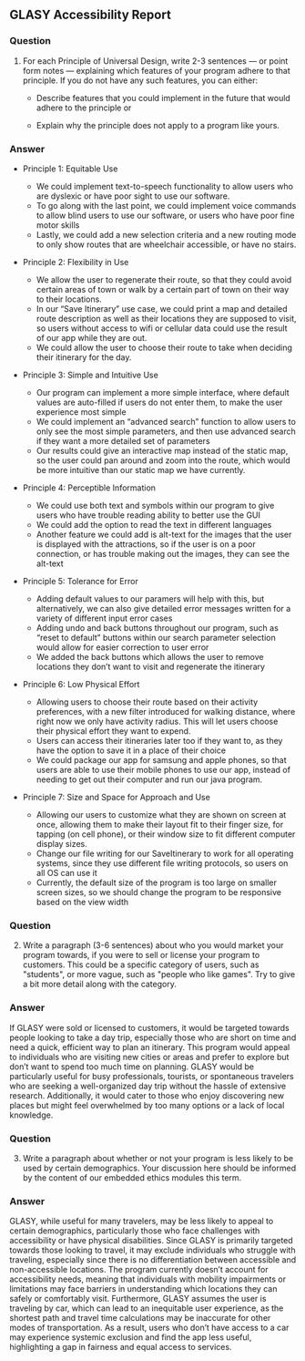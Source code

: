 ## GLASY Accessibility Report
### Question
1. For each Principle of Universal Design, write 2-3 sentences — or point form notes — explaining which features of your program adhere to that principle. If you do not have any such features, you can either:

   - Describe features that you could implement in the future that would adhere to the principle or

   - Explain why the principle does not apply to a program like yours.

### Answer
- Principle 1: Equitable Use
  - We could implement text-to-speech functionality to allow users who are dyslexic or have poor sight to use our software.
  - To go along with the last point, we could implement voice commands to allow blind users to use our software, or users who have poor fine motor skills
  - Lastly, we could add a new selection criteria and a new routing mode to only show routes that are wheelchair accessible, or have no stairs.

- Principle 2: Flexibility in Use
  - We allow the user to regenerate their route, so that they could avoid certain areas of town or walk by a certain part of town on their way to their locations.
  - In our “Save Itinerary” use case, we could print a map and detailed route description as well as their locations they are supposed to visit, so users without access to wifi or cellular data could use the result of our app while they are out.
  - We could allow the user to choose their route to take when deciding their itinerary for the day.

- Principle 3: Simple and Intuitive Use
  - Our program can implement a more simple interface, where default values are auto-filled if users do not enter them, to make the user experience most simple
  - We could implement an “advanced search” function to allow users to only see the most simple parameters, and then use advanced search if they want a more detailed set of parameters
  - Our results could give an interactive map instead of the static map, so the user could pan around and zoom into the route, which would be more intuitive than our static map we have currently.

- Principle 4: Perceptible Information
  - We could use both text and symbols within our program to give users who have trouble reading ability to better use the GUI
  - We could add the option to read the text in different languages
  - Another feature we could add is alt-text for the images that the user is displayed with the attractions, so if the user is on a poor connection, or has trouble making out the images, they can see the alt-text

- Principle 5: Tolerance for Error
  - Adding default values to our paramers will help with this, but alternatively, we can also give detailed error messages written for a variety of different input error cases
  - Adding undo and back buttons throughout our program, such as “reset to default” buttons within our search parameter selection would allow for easier correction to user error
  - We added the back buttons which allows the user to remove locations they don’t want to visit and regenerate the itinerary

- Principle 6: Low Physical Effort
  - Allowing users to choose their route based on their activity preferences, with a new filter introduced for walking distance, where right now we only have activity radius. This will let users choose their physical effort they want to expend.
  - Users can access their itineraries later too if they want to, as they have the option to save it in a place of their choice
  - We could package our app for samsung and apple phones, so that users are able to use their mobile phones to use our app, instead of needing to get out their computer and run our java program.

- Principle 7: Size and Space for Approach and Use
  - Allowing our users to customize what they are shown on screen at once, allowing them to make their layout fit to their finger size, for tapping (on cell phone), or their window size to fit different computer display sizes.
  - Change our file writing for our SaveItinerary 	to work for all operating systems, since they use different file writing protocols, so users on all OS can use it
  - Currently, the default size of the program is too large on smaller screen sizes, so we should change the program to be responsive based on the view width

### Question
2. Write a paragraph (3-6 sentences) about who you would market your program towards, if you were to sell or license your program to customers. This could be a specific category of users, such as "students", or more vague, such as "people who like games". Try to give a bit more detail along with the category.

### Answer
If GLASY were sold or licensed to customers, it would be targeted towards people looking 
to take a day trip, especially those who are short on time and need a quick, efficient 
way to plan an itinerary. This program would appeal to individuals who are visiting new 
cities or areas and prefer to explore but don’t want to spend too much time on planning.
GLASY would be particularly useful for busy professionals, tourists, or spontaneous 
travelers who are seeking a well-organized day trip without the hassle of extensive 
research. Additionally, it would cater to those who enjoy discovering new places but 
might feel overwhelmed by too many options or a lack of local knowledge.


### Question
3. Write a paragraph about whether or not your program is less likely to be used by certain demographics. Your discussion here should be informed by the content of our embedded ethics modules this term.

### Answer
GLASY, while useful for many travelers, may be less likely to appeal to certain demographics, particularly those who face challenges with accessibility or have physical disabilities. Since GLASY is primarily targeted towards those looking to travel, it may exclude individuals who struggle with traveling, especially since there is no differentiation between accessible and non-accessible locations. The program currently doesn’t account for accessibility needs, meaning that individuals with mobility impairments or limitations may face barriers in understanding which locations they can safely or comfortably visit. Furthermore, GLASY assumes the user is traveling by car, which can lead to an inequitable user experience, as the shortest path and travel time calculations may be inaccurate for other modes of transportation. As a result, users who don’t have access to a car may experience systemic exclusion and find the app less useful, highlighting a gap in fairness and equal access to services.

